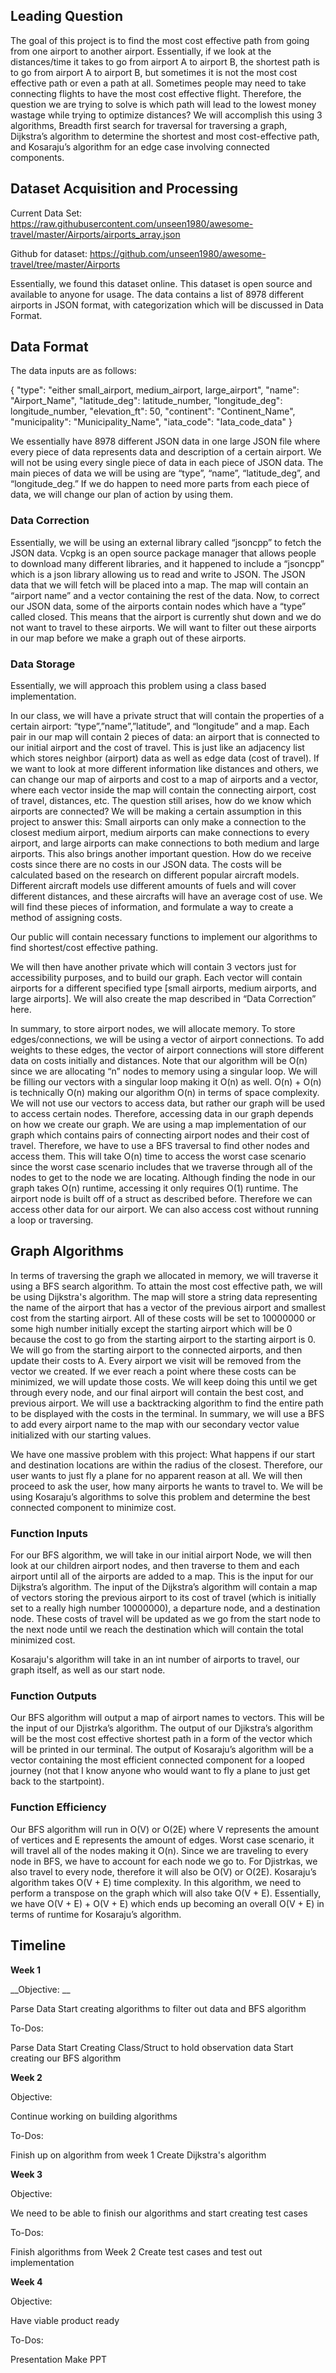 ## Leading Question 

The goal of this project is to find the most cost effective path from going from one airport to another airport. Essentially, if we look at the distances/time it takes to go from airport A to airport B, the shortest path is to go from airport A to airport B, but sometimes it is not the most cost effective path or even a path at all. Sometimes people may need to take connecting flights to have the most cost effective flight. Therefore, the question we are trying to solve is which path will lead to the lowest money wastage while trying to optimize distances? We will accomplish this using 3 algorithms, Breadth first search for traversal for traversing a graph, Dijkstra’s algorithm to determine the shortest and most cost-effective path, and Kosaraju’s algorithm for an edge case involving connected components.

## Dataset Acquisition and Processing

Current Data Set: https://raw.githubusercontent.com/unseen1980/awesome-travel/master/Airports/airports_array.json

Github for dataset:
https://github.com/unseen1980/awesome-travel/tree/master/Airports

Essentially, we found this dataset online. This dataset is open source and available to anyone for usage. The data contains a list of 8978 different airports in JSON format, with categorization which will be discussed in Data Format.

## Data Format

The data inputs are as follows: 

 {
    "type": "either small_airport, medium_airport, large_airport",
    "name": "Airport_Name",
    "latitude_deg": latitude_number,
    "longitude_deg": longitude_number,
    "elevation_ft": 50,
    "continent": "Continent_Name",
    "municipality": "Municipality_Name",
    "iata_code": "Iata_code_data"
  }

We essentially have 8978 different JSON data in one large JSON file where every piece of data represents data and description of a certain airport. We will not be using every single piece of data in each piece of JSON data. The main pieces of data we will be using are “type”, “name”, “latitude_deg”, and “longitude_deg.” If we do happen to need more parts from each piece of data, we will change our plan of action by using them.

### Data Correction

Essentially, we will be using an external library called “jsoncpp” to fetch the JSON data. Vcpkg is an open source package manager that allows people to download many different libraries, and it happened to include a “jsoncpp” which is a json library allowing us to read and write to JSON. The JSON data that we will fetch will be placed into a map. The map will contain an “airport name” and a vector containing the rest of the data. Now, to correct our JSON data, some of the airports contain nodes which have a “type” called closed. This means that the airport is currently shut down and we do not want to travel to these airports. We will want to filter out these airports in our map before we make a graph out of these airports. 

### Data Storage

Essentially, we will approach this problem using a class based implementation. 

In our class, we will have a private struct that will contain the properties of a certain airport: “type”,”name”,”latitude”, and “longitude” and a map. Each pair in our map will contain 2 pieces of data: an airport that is connected to our initial airport and the cost of travel. This is just like an adjacency list which stores neighbor (airport) data as well as edge data (cost of travel). If we want to look at more different information like distances and others, we can change our map of airports and cost to a map of airports and a vector, where each vector inside the map will contain the connecting airport, cost of travel, distances, etc. The question still arises, how do we know which airports are connected? We will be making a certain assumption in this project to answer this: Small airports can only make a connection to the closest medium airport, medium airports can make connections to every airport, and large airports can make connections to both medium and large airports. This also brings another important question. How do we receive costs since there are no costs in our JSON data. The costs will be calculated based on the research on different popular aircraft models. Different aircraft models use different amounts of fuels and will cover different distances, and these aircrafts will have an average cost of use. We will find these pieces of information, and formulate a way to create a method of assigning costs.

Our public will contain necessary functions to implement our algorithms to find shortest/cost effective pathing. 

We will then have another private which will contain 3 vectors just for accessibility purposes, and to build our graph. Each vector will contain airports for a different specified type [small airports, medium airports, and large airports]. We will also create the map described in “Data Correction” here.

In summary, to store airport nodes, we will allocate memory. To store edges/connections, we will be using a vector of airport connections. To add weights to these edges, the vector of airport connections will store different data on costs initially and distances. Note that our algorithm will be O(n) since we are allocating “n” nodes to memory using a singular loop. We will be filling our vectors with a singular loop making it O(n) as well. O(n) + O(n) is technically O(n) making our algorithm O(n) in terms of space complexity. We will not use our vectors to access data, but rather our graph will be used to access certain nodes. Therefore, accessing data in our graph depends on how we create our graph. We are using a map implementation of our graph which contains pairs of connecting airport nodes and their cost of travel. Therefore, we have to use a BFS traversal to find other nodes and access them. This will take O(n) time to access the worst case scenario since the worst case scenario includes that we traverse through all of the nodes to get to the node we are locating. Although finding the node in our graph takes O(n) runtime, accessing it only requires O(1) runtime. The airport node is built off of a struct as described before. Therefore we can access other data for our airport. We can also access cost without running a loop or traversing.

## Graph Algorithms

In terms of traversing the graph we allocated in memory, we will traverse it using a BFS search algorithm. To attain the most cost effective path, we will be using Dijkstra's algorithm. The map will store a string data representing the name of the airport that has a vector of the previous airport and smallest cost from the starting airport. All of these costs will be set to 10000000 or some high number initially except the starting airport which will be 0 because the cost to go from the starting airport to the starting airport is 0. We will go from the starting airport to the connected airports, and then update their costs to A. Every airport we visit will be removed from the vector we created. If we ever reach a point where these costs can be minimized, we will update those costs. We will keep doing this until we get through every node, and our final airport will contain the best cost, and previous airport. We will use a backtracking algorithm to find the entire path to be displayed with the costs in the terminal. In summary, we will use a BFS to add every airport name to the map with our secondary vector value initialized with our starting values. 

We have one massive problem with this project: What happens if our start and destination locations are within the radius of the closest. Therefore, our user wants to just fly a plane for no apparent reason at all. We will then proceed to ask the user, how many airports he wants to travel to. We will be using Kosaraju’s algorithms to solve this problem and determine the best connected component to minimize cost.

### Function Inputs 

For our BFS algorithm, we will take in our initial airport Node, we will then look at our children airport nodes, and then traverse to them and each airport until all of the airports are added to a map. This is the input for our Dijkstra’s algorithm. The input of the Dijkstra’s algorithm will contain a map of vectors storing the previous airport to its cost of travel (which is initially set to a really high number 10000000), a departure node, and a destination node. These costs of travel will be updated as we go from the start node to the next node until we reach the destination which will contain the total minimized cost. 

Kosaraju's algorithm will take in an int number of airports to travel, our graph itself, as well as our start node. 

### Function Outputs

Our BFS algorithm will output a map of airport names to vectors. This will be the input of our Djistrka’s algorithm. The output of our Djikstra’s algorithm will be the most cost effective shortest path in a form of the vector which will be printed in our terminal. The output of Kosaraju’s algorithm will be a vector containing the most efficient connected component for a looped journey (not that I know anyone who would want to fly a plane to just get back to the startpoint).

### Function Efficiency

Our BFS algorithm will run in O(V) or O(2E) where V represents the amount of vertices and E represents the amount of edges. Worst case scenario, it will travel all of the nodes making it O(n). Since we are traveling to every node in BFS, we have to account for each node we go to. For Djistrkas, we also travel to every node, therefore it will also be O(V) or O(2E). Kosaraju’s algorithm takes O(V + E) time complexity. In this algorithm, we need to perform a transpose on the graph which will also take O(V + E). Essentially, we have O(V + E) + O(V + E) which ends up becoming an overall O(V + E) in terms of runtime for Kosaraju’s algorithm.







## Timeline

**Week 1**

__Objective: __

Parse Data
Start creating algorithms to filter out data and BFS algorithm

To-Dos:

Parse Data
Start Creating Class/Struct to hold observation data
Start creating our BFS algorithm

**Week 2**

Objective:

Continue working on building algorithms

To-Dos:

Finish up on algorithm from week 1
Create Dijkstra's algorithm

**Week 3**

Objective:

We need to be able to finish our algorithms and start creating test cases

To-Dos:

Finish algorithms from Week 2
Create test cases and test out implementation

**Week 4**

Objective:

Have viable product ready

To-Dos:

Presentation 
Make PPT